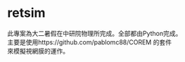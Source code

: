 # retsim
此專案為大二暑假在中研院物理所完成。全部都由Python完成。  
主要是使用https://github.com/pablomc88/COREM 的套件  
來模擬視網膜的運作。
